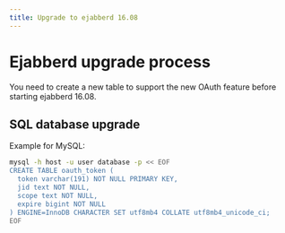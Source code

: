 ```yaml
---
title: Upgrade to ejabberd 16.08
---
```


# Ejabberd upgrade process

You need to create a new table to support the new OAuth feature
before starting ejabberd 16.08.

## SQL database upgrade

Example for MySQL:
```bash
mysql -h host -u user database -p << EOF
CREATE TABLE oauth_token (
  token varchar(191) NOT NULL PRIMARY KEY,
  jid text NOT NULL,
  scope text NOT NULL,
  expire bigint NOT NULL
) ENGINE=InnoDB CHARACTER SET utf8mb4 COLLATE utf8mb4_unicode_ci;
EOF
```
